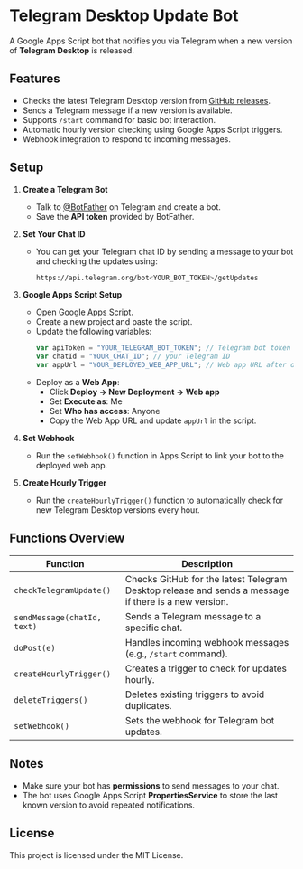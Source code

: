 # Telegram Desktop Update Bot

A Google Apps Script bot that notifies you via Telegram when a new version of **Telegram Desktop** is released.

## Features

- Checks the latest Telegram Desktop version from [GitHub releases](https://github.com/telegramdesktop/tdesktop/releases/latest).
- Sends a Telegram message if a new version is available.
- Supports `/start` command for basic bot interaction.
- Automatic hourly version checking using Google Apps Script triggers.
- Webhook integration to respond to incoming messages.

## Setup

1. **Create a Telegram Bot**  
   - Talk to [@BotFather](https://t.me/BotFather) on Telegram and create a bot.
   - Save the **API token** provided by BotFather.

2. **Set Your Chat ID**  
   - You can get your Telegram chat ID by sending a message to your bot and checking the updates using:
     ```bash
     https://api.telegram.org/bot<YOUR_BOT_TOKEN>/getUpdates
     ```

3. **Google Apps Script Setup**  
   - Open [Google Apps Script](https://script.google.com/).
   - Create a new project and paste the script.
   - Update the following variables:
     ```javascript
     var apiToken = "YOUR_TELEGRAM_BOT_TOKEN"; // Telegram bot token
     var chatId = "YOUR_CHAT_ID"; // your Telegram ID
     var appUrl = "YOUR_DEPLOYED_WEB_APP_URL"; // Web app URL after deployment
     ```
   - Deploy as a **Web App**:
     - Click **Deploy → New Deployment → Web app**
     - Set **Execute as**: Me
     - Set **Who has access**: Anyone
     - Copy the Web App URL and update `appUrl` in the script.

4. **Set Webhook**  
   - Run the `setWebhook()` function in Apps Script to link your bot to the deployed web app.

5. **Create Hourly Trigger**  
   - Run the `createHourlyTrigger()` function to automatically check for new Telegram Desktop versions every hour.

## Functions Overview

| Function | Description |
|----------|-------------|
| `checkTelegramUpdate()` | Checks GitHub for the latest Telegram Desktop release and sends a message if there is a new version. |
| `sendMessage(chatId, text)` | Sends a Telegram message to a specific chat. |
| `doPost(e)` | Handles incoming webhook messages (e.g., `/start` command). |
| `createHourlyTrigger()` | Creates a trigger to check for updates hourly. |
| `deleteTriggers()` | Deletes existing triggers to avoid duplicates. |
| `setWebhook()` | Sets the webhook for Telegram bot updates. |

## Notes

- Make sure your bot has **permissions** to send messages to your chat.
- The bot uses Google Apps Script **PropertiesService** to store the last known version to avoid repeated notifications.

## License

This project is licensed under the MIT License.  

